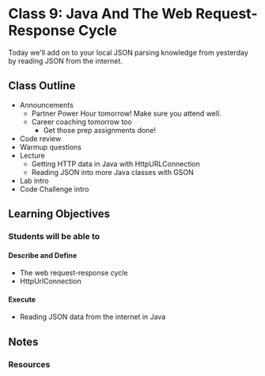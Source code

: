 # Class 9: Java And The Web Request-Response Cycle

Today we'll add on to your local JSON parsing knowledge from yesterday by reading JSON from the internet.

## Class Outline

- Announcements
  - Partner Power Hour tomorrow! Make sure you attend well.
  - Career coaching tomorrow too
    - Get those prep assignments done!
- Code review
- Warmup questions
- Lecture
  - Getting HTTP data in Java with HttpURLConnection
  - Reading JSON into more Java classes with GSON
- Lab intro
- Code Challenge intro

## Learning Objectives

### Students will be able to

#### Describe and Define

- The web request-response cycle
- HttpUrlConnection

#### Execute

- Reading JSON data from the internet in Java

## Notes

### Resources

